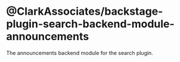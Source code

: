 # @ClarkAssociates/backstage-plugin-search-backend-module-announcements

The announcements backend module for the search plugin.
